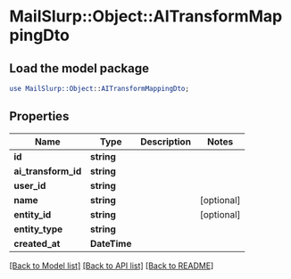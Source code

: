 # MailSlurp::Object::AITransformMappingDto

## Load the model package
```perl
use MailSlurp::Object::AITransformMappingDto;
```

## Properties
Name | Type | Description | Notes
------------ | ------------- | ------------- | -------------
**id** | **string** |  | 
**ai_transform_id** | **string** |  | 
**user_id** | **string** |  | 
**name** | **string** |  | [optional] 
**entity_id** | **string** |  | [optional] 
**entity_type** | **string** |  | 
**created_at** | **DateTime** |  | 

[[Back to Model list]](../README#documentation-for-models) [[Back to API list]](../README#documentation-for-api-endpoints) [[Back to README]](../README)


